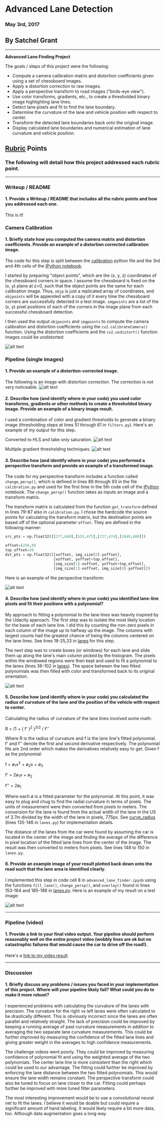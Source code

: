# Advanced Lane Detection
### May 3rd, 2017
## By Satchel Grant

---

**Advanced Lane Finding Project**

The goals / steps of this project were the following:

* Compute a camera calibration matrix and distortion coefficients given using a set of chessboard images.
* Apply a distortion correction to raw images.
* Apply a perspective transform to road images ("birds-eye view").
* Use color transforms, gradients, etc., to create a thresholded binary image highlighting lane lines.
* Detect lane pixels and fit to find the lane boundary.
* Determine the curvature of the lane and vehicle position with respect to center.
* Transform the detected lane boundaries back onto the original image.
* Display calculated lane boundaries and numerical estimation of lane curvature and vehicle position.

[//]: # (Image References)

[image1]: ./output_images/undistorted.jpg "Undistorted"
[image1b]: ./output_images/undistorted_road.jpg "Undistorted Road"
[image2]: ./test_images/test1.jpg "Road Transformed"
[image3]: ./output_images/saturated.jpg "Saturated Example"
[image3b]: ./output_images/filtered.jpg "Filtered Example"
[image4]: ./output_images/birds-eye.jpg "Warp Example"
[image5]: ./output_images/filled.jpg "Fit Visual"
[image6]: ./output_images/overlayed.jpg "Output"
[video1]: ./processed_project_video.mp4 "Video"

## [Rubric](https://review.udacity.com/#!/rubrics/571/view) Points

### The following will detail how this project addressed each rubric point.

---

### Writeup / README

#### 1. Provide a Writeup / README that includes all the rubric points and how you addressed each one.

This is it!

### Camera Calibration

#### 1. Briefly state how you computed the camera matrix and distortion coefficients. Provide an example of a distortion corrected calibration image.

The code for this step is split between the [calibration](./calibration.py) python file and the 3rd and 4th cells of the [IPython notebook](./advanced_lane_finder.ipynb).  

I started by preparing "object points", which are the (x, y, z) coordinates of the chessboard corners in space. I assume the chessboard is fixed on the (x, y) plane at z=0, such that the object points are the same for each calibration image.  Thus, `objp` is just a replicated array of coordinates, and `objpoints` will be appended with a copy of it every time the chessboard corners are successfully detected in a test image.  `imgpoints` are a list of the (x, y) pixel positions of each of the corners in the image plane from each successful chessboard detection.

I then used the output `objpoints` and `imgpoints` to compute the camera calibration and distortion coefficients using the `cv2.calibrateCamera()` function.  Using the distortion coefficients and the `cv2.undistort()` function images could be undistorted:

![alt text][image1]


### Pipeline (single images)

#### 1. Provide an example of a distortion-corrected image.

The following is an image with distortion correction. The correction is not very noticeable.
![alt text][image1b]

#### 2. Describe how (and identify where in your code) you used color transforms, gradients or other methods to create a thresholded binary image.  Provide an example of a binary image result.

I used a combination of color and gradient thresholds to generate a binary image (thresholding steps at lines 51 through 61 in `filters.py`).  Here's an example of my output for this step.

Converted to HLS and take only saturation.
![alt text][image3]

Multiple gradient thresholding techniques.
![alt text][image3]

#### 3. Describe how (and identify where in your code) you performed a perspective transform and provide an example of a transformed image.

The code for my perspective transform includes a function called `change_persp()`, which is defined in lines 89 through 93 in the file `calibration.py` and used for the first time in the 5th code cell of the [IPython](./advanced_lane_finder.ipynb) notebook.  The `change_persp()` function takes as inputs an image and a transform matrix.

The transform matrix is calculated from the function `get_transform` defined in lines 79-87 also in `calibration.py`. I chose the hardcode the source points for calculating the transform matrix, but the destination points are based off of the optional parameter `offset`. They are defined in the following manner:

```python
src_pts = np.float32([[277,680],[555,475],[727,474],[1049,680]])

offset=(250,0)
top_offset=20
dst_pts = np.float32([[xoffset, img_size[0]-yoffset],
                      [xoffset, yoffset+top_offset],
                      [img_size[1]-xoffset, yoffset+top_offset],
                      [img_size[1]-xoffset, img_size[0]-yoffset]])
```

Here is an example of the perspective transform:

![alt text][image4]

#### 4. Describe how (and identify where in your code) you identified lane-line pixels and fit their positions with a polynomial?

My approach to fitting a polynomial to the lane lines was heavily inspired by the Udacity approach. The first step was to isolate the most likely location for the base of each lane line. I did this by counting the non-zero pixels in each column of the image up to halfway up the image. The columns with largest counts had the greatest chance of being the columns centered on the lane lines. See lines 18-25,33 in [lanes](./lanes.py) for this step.

The next step was to create boxes (or windows) for each lane and slide them up along the lane's main column picked by the histogram. The pixels within the windowed regions were then kept and used to fit a polynomial to the lanes (lines 36-102 in [lanes](./lanes.py)). The space between the two fitted polynomials was then filled with color and transformed back to its original orientation.

![alt text][image5]

#### 5. Describe how (and identify where in your code) you calculated the radius of curvature of the lane and the position of the vehicle with respect to center.

Calculating the radius of curvature of the lane lines involved some math:

R = (1 + ( f' )<sup>2</sup> )<sup>3/2</sup> / f''

Where R is the radius of curvature and f is the lane line's fitted polynomial. f' and f'' denote the first and second derivative respectively. The polynomial fits are 2nd order which makes the derivatives relatively easy to get. Given f as the polynomial:

f = ø<sub>1</sub>x<sup>2</sup> + ø<sub>2</sub>x + ø<sub>3</sub>

f' = 2ø<sub>1</sub>x + ø<sub>2</sub>

f'' = 2ø<sub>1</sub>

Where each ø is a fitted parameter for the polynomial. At this point, it was easy to plug and chug to find the radial curvature in terms of pixels. The units of measurement were then converted from pixels to meters. The conversion for the lane is found from the actual width of the lane in the US of 3.7m divided by the width of the lane in pixels, 775px. See [curve_radius](./lanes.py) (lines 135-146 in `lanes.py`) for implementation details.

The distance of the lanes from the car were found by assuming the car is located in the center of the image and finding the average of the difference in pixel location of the fitted lane lines from the center of the image. The result was then converted to meters from pixels. See lines 148 to 150 in `lanes.py`.

#### 6. Provide an example image of your result plotted back down onto the road such that the lane area is identified clearly.

I implemented this step in code cell 8 in `advanced_lane_finder.ipynb` using the functions `fill_lane()`, `change_persp()`, and `overlay()` found in lines 153-164 and 185-186 in [lanes.py](./lanes.py).  Here is an example of my result on a test image:

![alt text][image6]

---

### Pipeline (video)

#### 1. Provide a link to your final video output.  Your pipeline should perform reasonably well on the entire project video (wobbly lines are ok but no catastrophic failures that would cause the car to drive off the road!).

Here's a [link to my video result](./project_video.mp4)

---

### Discussion

#### 1. Briefly discuss any problems / issues you faced in your implementation of this project.  Where will your pipeline likely fail?  What could you do to make it more robust?

I experienced problems with calculating the curvature of the lanes with precision. The curvature for the right vs left lanes were often calculated to be drastically different. This is obviously incorrect since the lanes are often parallel and relatively straight. The lack of precision could be improved by keeping a running average of past curvature measurements in addition to averaging the two separate lane curvature measurements. This could be further improved by measuring the confidence of the fitted lane lines and giving greater weight in the averages to high confidence measurements.

The challenge videos went poorly. They could be improved by measuring confidence of polynomial fit and using the weighted average of the two polynomials. The center lane line is more consistent than the right which could be used to our advantage. The fitting could further be improved by enforcing the lane distance between the two fitted polynomials. This would ensure the lane width remains constant. The perspective transform could also be tuned to focus on lane closer to the car. Fitting could perhaps further be improved with more tuned filter parameters.

The most interesting improvement would be to use a convolutional neural net to fit the lanes. I believe it would be doable but could require a significant amount of hand labeling. It would likely require a bit more data, too. Although data augmentation goes a long way.
